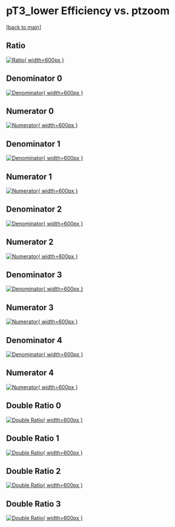 # pT3_lower Efficiency vs. ptzoom

[[back to main](./)]



## Ratio

[![Ratio](../mtv/var/pT3_lower_vtr_0_0_eff_ptzoom.png){ width=600px }](../mtv/var/pT3_lower_vtr_0_0_eff_ptzoom.pdf)

## Denominator 0

[![Denominator](../mtv/den/pT3_lower_vtr_0_0_eff_ptzoom_den0.png){ width=600px }](../mtv/den/pT3_lower_vtr_0_0_eff_ptzoom_den0.pdf)

## Numerator 0

[![Numerator](../mtv/num/pT3_lower_vtr_0_0_eff_ptzoom_num0.png){ width=600px }](../mtv/num/pT3_lower_vtr_0_0_eff_ptzoom_num0.pdf)

## Denominator 1

[![Denominator](../mtv/den/pT3_lower_vtr_0_0_eff_ptzoom_den1.png){ width=600px }](../mtv/den/pT3_lower_vtr_0_0_eff_ptzoom_den1.pdf)

## Numerator 1

[![Numerator](../mtv/num/pT3_lower_vtr_0_0_eff_ptzoom_num1.png){ width=600px }](../mtv/num/pT3_lower_vtr_0_0_eff_ptzoom_num1.pdf)

## Denominator 2

[![Denominator](../mtv/den/pT3_lower_vtr_0_0_eff_ptzoom_den2.png){ width=600px }](../mtv/den/pT3_lower_vtr_0_0_eff_ptzoom_den2.pdf)

## Numerator 2

[![Numerator](../mtv/num/pT3_lower_vtr_0_0_eff_ptzoom_num2.png){ width=600px }](../mtv/num/pT3_lower_vtr_0_0_eff_ptzoom_num2.pdf)

## Denominator 3

[![Denominator](../mtv/den/pT3_lower_vtr_0_0_eff_ptzoom_den3.png){ width=600px }](../mtv/den/pT3_lower_vtr_0_0_eff_ptzoom_den3.pdf)

## Numerator 3

[![Numerator](../mtv/num/pT3_lower_vtr_0_0_eff_ptzoom_num3.png){ width=600px }](../mtv/num/pT3_lower_vtr_0_0_eff_ptzoom_num3.pdf)

## Denominator 4

[![Denominator](../mtv/den/pT3_lower_vtr_0_0_eff_ptzoom_den4.png){ width=600px }](../mtv/den/pT3_lower_vtr_0_0_eff_ptzoom_den4.pdf)

## Numerator 4

[![Numerator](../mtv/num/pT3_lower_vtr_0_0_eff_ptzoom_num4.png){ width=600px }](../mtv/num/pT3_lower_vtr_0_0_eff_ptzoom_num4.pdf)

## Double Ratio 0

[![Double Ratio](../mtv/ratio/pT3_lower_vtr_0_0_eff_ptzoom_ratio0.png){ width=600px }](../mtv/ratio/pT3_lower_vtr_0_0_eff_ptzoom_ratio0.pdf)

## Double Ratio 1

[![Double Ratio](../mtv/ratio/pT3_lower_vtr_0_0_eff_ptzoom_ratio1.png){ width=600px }](../mtv/ratio/pT3_lower_vtr_0_0_eff_ptzoom_ratio1.pdf)

## Double Ratio 2

[![Double Ratio](../mtv/ratio/pT3_lower_vtr_0_0_eff_ptzoom_ratio2.png){ width=600px }](../mtv/ratio/pT3_lower_vtr_0_0_eff_ptzoom_ratio2.pdf)

## Double Ratio 3

[![Double Ratio](../mtv/ratio/pT3_lower_vtr_0_0_eff_ptzoom_ratio3.png){ width=600px }](../mtv/ratio/pT3_lower_vtr_0_0_eff_ptzoom_ratio3.pdf)

